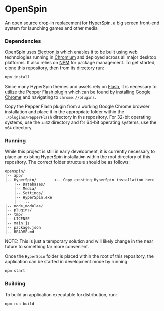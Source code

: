 # OpenSpin

An open source drop-in replacement for [HyperSpin](http://hyperspin-fe.com/), a big screen front-end system for launching games and other media

### Dependencies

OpenSpin uses [Electron.js](https://electronjs.org/) which enables it to be built using web technologies running in [Chromium](https://www.chromium.org/) and deployed across all major desktop platforms. It also relies on [NPM](https://www.npmjs.com/) for package management. To get started, clone this repository, then from its directory run:

```bash
npm install
```

Since many HyperSpin themes and assets rely on [Flash](https://en.wikipedia.org/wiki/Adobe_Flash), it is necessary to utilize the [Pepper Flash plugin](https://electronjs.org/docs/tutorial/using-pepper-flash-plugin) which can be found by installing [Google Chrome](https://www.google.com/chrome/) and navigating to `chrome://plugins`.

Copy the Pepper Flash plugin from a working Google Chrome browser installation and place it in the appropriate folder within the `./plugins/PepperFlash` directory in this repository. For 32-bit operating systems, use the `ia32` directory and for 64-bit operating systems, use the `x64` directory.

### Running

While this project is still in early development, it is currently necessary to place an existing HyperSpin installation within the root directory of this repository. The correct folder structure should be as follows:

```
openspin/
|-- app/
|-- HyperSpin/        <-- Copy existing HyperSpin installation here
    |-- Databases/
    |-- Media/
    |-- Settings/
    |-- HyperSpin.exe
    |-- ...
|-- node_modules/
|-- plugins/
|-- tmp/
|-- LICENSE
|-- main.js
|-- package.json
|-- README.md
```

NOTE: This is just a temporary solution and will likely change in the near future to something far more convenient.

Once the `HyperSpin` folder is placed within the root of this repository, the application can be started in development mode by running:

```bash
npm start
```

### Building

To build an application executable for distribution, run:

```bash
npm run build
```
